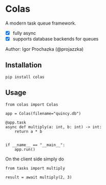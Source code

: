 # Colas

A modern task queue framework.

  - [X] fully async
  - [X] supports database backends for queues

Author: Igor Prochazka (@projazzka)

## Installation

```
pip install colas
```

## Usage

```
from colas import Colas

app = Colas(filename="quincy.db")

@app.task
async def multiply(a: int, b: int) -> int:
    return a * b


if __name__ == "__main__":
    app.run()
```

On the client side simply do
```
from tasks import multiply

result = await multiply(2, 3)
```


